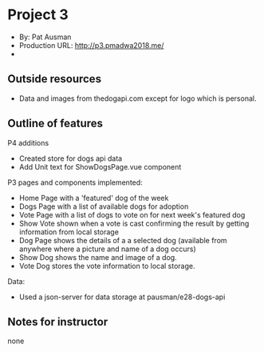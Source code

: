 # Project 3
+ By: Pat Ausman
+ Production URL: http://p3.pmadwa2018.me/
+


## Outside resources
+ Data and images from thedogapi.com except for logo which is personal.



## Outline of features
P4 additions
+ Created store for dogs api data
+ Add Unit text for ShowDogsPage.vue component

P3 pages and components implemented:
+ Home Page with a 'featured' dog of the week
+ Dogs Page with a list of available dogs for adoption
+ Vote Page with a list of dogs to vote on for next week's featured dog
+ Show Vote shown when a vote is cast confirming the result by getting information from local storage
+ Dog Page shows the details of a a selected dog (available from anywhere where a picture and name of a dog occurs)
+ Show Dog shows the name and image of a dog.
+ Vote Dog stores the vote information to local storage.

Data:
+ Used a json-server for data storage at pausman/e28-dogs-api

## Notes for instructor
none